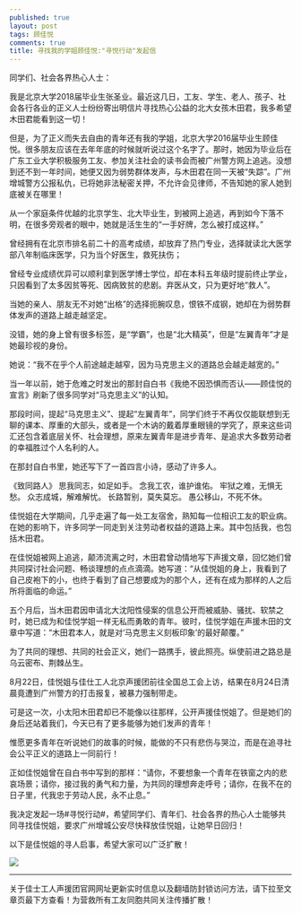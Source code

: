 ```yaml
---
published: true
layout: post
tags: 顾佳悦
comments: true
title: 寻找我的学姐顾佳悦:"寻悦行动"发起信
---
```

同学们、社会各界热心人士：

我是北京大学2018届毕业生张圣业。最近这几日，工友、学生、老人、孩子、社会各行各业的正义人士纷纷寄出明信片寻找热心公益的北大女孩木田君，我多希望木田君能看到这一切！

但是，为了正义而失去自由的青年还有我的学姐，北京大学2016届毕业生顾佳悦。很多朋友应该在去年年底的时候就听说过这个名字了。那时，她因为毕业后在广东工业大学积极服务工友、参加关注社会的读书会而被广州警方网上追逃。没想到还不到一年时间，她便又因为弱势群体发声，与木田君在同一天被“失踪”。广州增城警方公报私仇，已将她非法秘密关押，不允许会见律师，不告知她的家人她到底被关在哪里！

从一个家庭条件优越的北京学生、北大毕业生，到被网上追逃，再到如今下落不明，在很多旁观者的眼中，她就是活生生的“一手好牌，怎么被打成这样。”

曾经拥有在北京市排名前二十的高考成绩，却放弃了热门专业，选择就读北大医学部八年制临床医学，只为当个好医生，救死扶伤；

曾经专业成绩优异可以顺利拿到医学博士学位，却在本科五年级时提前终止学业，只因看到了太多因贫等死、因病致贫的悲剧。弃医从文，只为更好地“救人”。

当她的亲人、朋友无不对她“出格”的选择扼腕叹息，恨铁不成钢，她却在为弱势群体发声的道路上越走越坚定。

没错，她的身上曾有很多标签，是“学霸”，也是“北大精英”，但是“左翼青年”才是她最珍视的身份。

她说：“我不在乎个人前途越走越窄，因为马克思主义的道路总会越走越宽的。”

当一年以前，她于危难之时发出的那封自白书《我绝不因恐惧而否认——顾佳悦的宣言》刷新了很多同学对“马克思主义”的认知。

那段时间，提起“马克思主义”、提起“左翼青年”，同学们终于不再仅仅能联想到无聊的课本、厚重的大部头，或者是一个木讷的戴着厚重眼镜的学究了，原来这些词汇还包含着底层关怀、社会理想，原来左翼青年是进步青年、是追求大多数劳动者的幸福胜过个人名利的人。

在那封自白书里，她还写下了一首四言小诗，感动了许多人。

《致同路人》
思我同志，如足如手。
念我工农，谁护谁佑。
牢狱之难，无惧无愁。
众志成城，解难解忧。
长路暂别，莫失莫忘。
愚公移山，不死不休。

佳悦姐在大学期间，几乎走遍了每一处工友宿舍，熟知每一位相识工友的职业病。在她的影响下，许多同学一同走到关注劳动者权益的道路上来。其中包括我，也包括木田君。

在佳悦姐被网上追逃，颠沛流离之时，木田君曾动情地写下声援文章，回忆她们曾共同探讨社会问题、畅谈理想的点点滴滴。她写道：“从佳悦姐的身上，我看到了自己皮袍下的小，也终于看到了自己想要成为的那个人，还有在成为那样的人之后所将面临的命运。”

五个月后，当木田君因申请北大沈阳性侵案的信息公开而被威胁、骚扰、软禁之时，她已成为和佳悦学姐一样无私而勇敢的青年。彼时，佳悦学姐在声援木田的文章中写道：“木田君本人，就是对‘马克思主义刻板印象’的最好颠覆。”

为了共同的理想、共同的社会正义，她们一路携手，彼此照亮。纵使前进之路总是乌云密布、荆棘丛生。

8月22日，佳悦姐与佳仕工人北京声援团前往全国总工会上访，结果在8月24日清晨竟遭到广州警方的打击报复，被暴力强制带走。

可是这一次，小太阳木田君却已不能像以往那样，公开声援佳悦姐了。但是她们的身后还站着我们，今天已有了更多能够为她们发声的青年！

惟愿更多青年在听说她们的故事的时候，能做的不只有悲伤与哭泣，而是在追寻社会公平正义的道路上一同前行！

正如佳悦姐曾在自白书中写到的那样：“请你，不要想象一个青年在铁窗之内的悲哀场景；请你，接过我的勇气和力量，为共同的理想奔走呼号；请你，在我不在的日子里，代我忠于劳动人民，永不止息。”

我决定发起一场#寻悦行动#，希望同学们、青年们、社会各界的热心人士能够共同寻找佳悦姐，要求广州增城公安尽快释放佳悦姐，让她早日回归！

以下是佳悦姐的寻人启事，希望大家可以广泛扩散！

![](https://i.loli.net/2018/10/28/5bd5b91fb2cfe.jpg)

---
关于佳士工人声援团官网网址更新实时信息以及翻墙防封锁访问方法，请下拉至文章页最下方查看！为营救所有工友同胞共同关注传播扩散！

